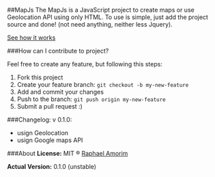 ##MapJs
The MapJs is a JavaScript project to create maps or use Geolocation API using only HTML. To use is simple, just add the project source and done! (not need anything, neither less Jquery).

[See how it works](http://raphamorim.com/MapJs/)

###How can I contribute to project?

Feel free to create any feature, but following this steps:

1. Fork this project
2. Create your feature branch: `git checkout -b my-new-feature`
3. Add and commit your changes
4. Push to the branch: `git push origin my-new-feature`
5. Submit a pull request :)


###Changelog:
v 0.1.0:

*   usign Geolocation
*   usign Google maps API


###About
**License:** MIT ® [Raphael Amorim](https://github.com/raphamorim)

**Actual Version:** 0.1.0 (unstable)
